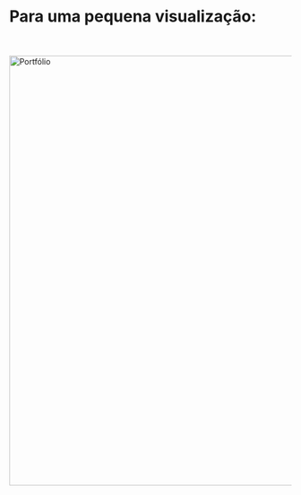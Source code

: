 <h1>Para uma pequena visualização:</h1>
<br>
<br>

<img width="1353" height="767" alt="Portfólio" src="https://github.com/user-attachments/assets/0f9a3d4c-ddfa-4c59-b990-305e53e9b515" />
